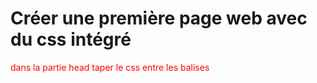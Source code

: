 
# Créer une première page web avec du css intégré

dans la partie head taper le css entre les balises <style></style>

  <style>
    p {
      color: red;
    }
  </style>
